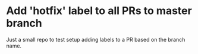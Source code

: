 # Add 'hotfix' label to all PRs to master branch

Just a small repo to test setup adding labels to a PR based on the branch name.